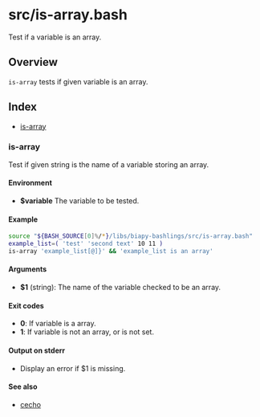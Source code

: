 # src/is-array.bash

Test if a variable is an array.

## Overview

`is-array` tests if given variable is an array.

## Index

* [is-array](#is-array)

### is-array

Test if given string is the name of a variable storing an array.

#### Environment

* **$variable** The variable to be tested.

#### Example

```bash
source "${BASH_SOURCE[0]%/*}/libs/biapy-bashlings/src/is-array.bash"
example_list=( 'test' 'second text' 10 11 )
is-array 'example_list[@]}' && 'example_list is an array'
```

#### Arguments

* **$1** (string): The name of the variable checked to be an array.

#### Exit codes

* **0**: If variable is a array.
* **1**: If variable is not an array, or is not set.

#### Output on stderr

* Display an error if $1 is missing.

#### See also

* [cecho](./cecho.md#cecho)

